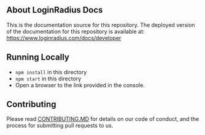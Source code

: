 ## About LoginRadius Docs


This is the documentation source for this repository.
The deployed version of the documentation for this repository is available at:
https://www.loginradius.com/docs/developer

## Running Locally 


- `npm install` in this directory
- `npm start` in this directory
-  Open a browser to the link provided in the console.

## Contributing

Please read [CONTRIBUTING.MD](CONTRIBUTING.MD) for details on our code of conduct, and the process for submitting pull requests to us.


